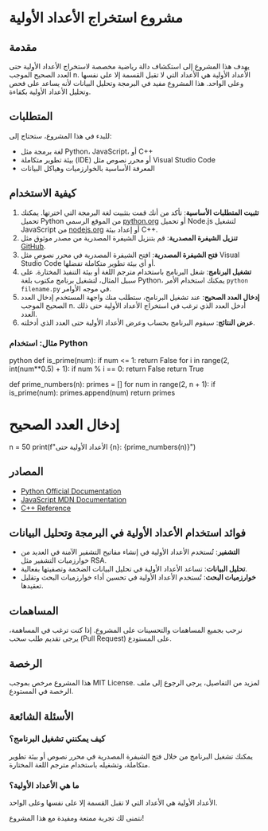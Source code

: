 
# مشروع استخراج الأعداد الأولية

## مقدمة
يهدف هذا المشروع إلى استكشاف دالة رياضية مخصصة لاستخراج الأعداد الأولية حتى العدد الصحيح الموجب n. الأعداد الأولية هي الأعداد التي لا تقبل القسمة إلا على نفسها وعلى الواحد. هذا المشروع مفيد في البرمجة وتحليل البيانات لأنه يساعد على فحص وتحليل الأعداد الأولية بكفاءة.

## المتطلبات
للبدء في هذا المشروع، ستحتاج إلى:
- لغة برمجة مثل Python، JavaScript، أو C++
- بيئة تطوير متكاملة (IDE) أو محرر نصوص مثل Visual Studio Code
- المعرفة الأساسية بالخوارزميات وهياكل البيانات

## كيفية الاستخدام
1. **تثبيت المتطلبات الأساسية**: تأكد من أنك قمت بتثبيت لغة البرمجة التي اخترتها. يمكنك تحميل Python من الموقع الرسمي [python.org](https://www.python.org/) أو تحميل Node.js لتشغيل JavaScript من [nodejs.org](https://nodejs.org/) أو إعداد بيئة C++.
2. **تنزيل الشيفرة المصدرية**: قم بتنزيل الشيفرة المصدرية من مصدر موثوق مثل [GitHub](https://github.com/).
3. **فتح الشيفرة المصدرية**: افتح الشيفرة المصدرية في محرر نصوص مثل Visual Studio Code أو أي بيئة تطوير متكاملة تفضلها.
4. **تشغيل البرنامج**: شغل البرنامج باستخدام مترجم اللغة أو بيئة التنفيذ المختارة. على سبيل المثال، لتشغيل برنامج مكتوب بلغة Python، يمكنك استخدام الأمر `python filename.py` في موجه الأوامر.
5. **إدخال العدد الصحيح**: عند تشغيل البرنامج، ستطلب منك واجهة المستخدم إدخال العدد الصحيح الموجب n. أدخل العدد الذي ترغب في استخراج الأعداد الأولية حتى ذلك العدد.
6. **عرض النتائج**: سيقوم البرنامج بحساب وعرض الأعداد الأولية حتى العدد الذي أدخلته.

### مثال: استخدام Python
python
def is_prime(num):
    if num <= 1:
        return False
    for i in range(2, int(num**0.5) + 1):
        if num % i == 0:
            return False
    return True

def prime_numbers(n):
    primes = []
    for num in range(2, n + 1):
        if is_prime(num):
            primes.append(num)
    return primes

# إدخال العدد الصحيح
n = 50
print(f"الأعداد الأولية حتى {n}: {prime_numbers(n)}")

## المصادر
- [Python Official Documentation](https://docs.python.org/3/)
- [JavaScript MDN Documentation](https://developer.mozilla.org/en-US/docs/Web/JavaScript)
- [C++ Reference](http://www.cplusplus.com/reference/)

## فوائد استخدام الأعداد الأولية في البرمجة وتحليل البيانات
- **التشفير**: تُستخدم الأعداد الأولية في إنشاء مفاتيح التشفير الآمنة في العديد من خوارزميات التشفير مثل RSA.
- **تحليل البيانات**: تساعد الأعداد الأولية في تحليل البيانات الضخمة وتصفيتها بفعالية.
- **خوارزميات البحث**: تُستخدم الأعداد الأولية في تحسين أداء خوارزميات البحث وتقليل تعقيدها.

## المساهمات
نرحب بجميع المساهمات والتحسينات على المشروع. إذا كنت ترغب في المساهمة، يرجى تقديم طلب سحب (Pull Request) على المستودع.

## الرخصة
هذا المشروع مرخص بموجب MIT License. لمزيد من التفاصيل، يرجى الرجوع إلى ملف الرخصة في المستودع.

## الأسئلة الشائعة
### كيف يمكنني تشغيل البرنامج؟
يمكنك تشغيل البرنامج من خلال فتح الشيفرة المصدرية في محرر نصوص أو بيئة تطوير متكاملة، وتشغيله باستخدام مترجم اللغة المختارة.

### ما هي الأعداد الأولية؟
الأعداد الأولية هي الأعداد التي لا تقبل القسمة إلا على نفسها وعلى الواحد.

نتمنى لك تجربة ممتعة ومفيدة مع هذا المشروع!
